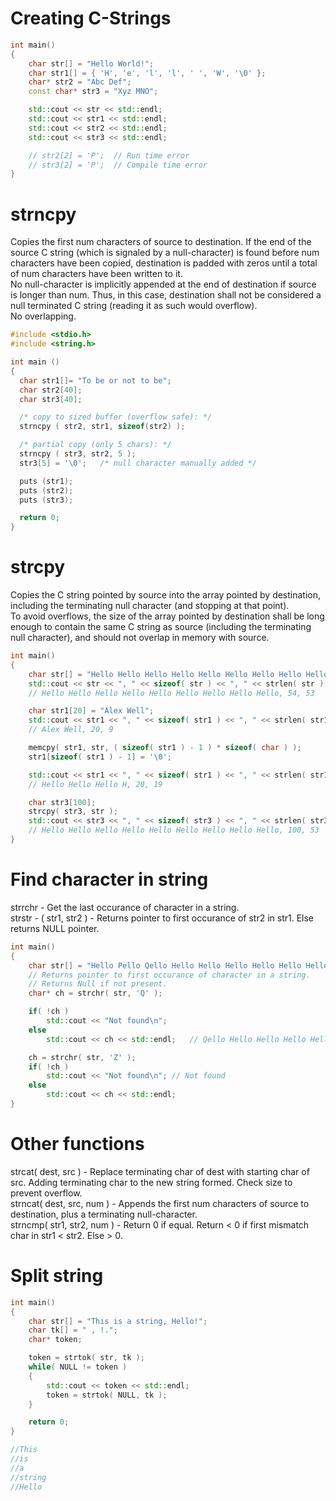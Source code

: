 # Creating C-Strings
```cpp
int main()
{
    char str[] = "Hello World!";
    char str1[] = { 'H', 'e', 'l', 'l', ' ', 'W', '\0' };
    char* str2 = "Abc Def";
    const char* str3 = "Xyz MNO";

    std::cout << str << std::endl;
    std::cout << str1 << std::endl;
    std::cout << str2 << std::endl;
    std::cout << str3 << std::endl;

    // str2[2] = 'P';  // Run time error
    // str3[2] = 'P';  // Compile time error
}
```
# strncpy
Copies the first num characters of source to destination. If the end of the source C string (which is signaled by a null-character) is found before num characters have been copied, destination is padded with zeros until a total of num characters have been written to it.<br>
No null-character is implicitly appended at the end of destination if source is longer than num. Thus, in this case, destination shall not be considered a null terminated C string (reading it as such would overflow).<br>
No overlapping.<br>
```cpp
#include <stdio.h>
#include <string.h>

int main ()
{
  char str1[]= "To be or not to be";
  char str2[40];
  char str3[40];

  /* copy to sized buffer (overflow safe): */
  strncpy ( str2, str1, sizeof(str2) );

  /* partial copy (only 5 chars): */
  strncpy ( str3, str2, 5 );
  str3[5] = '\0';   /* null character manually added */

  puts (str1);
  puts (str2);
  puts (str3);

  return 0;
}
```
# strcpy
Copies the C string pointed by source into the array pointed by destination, including the terminating null character (and stopping at that point).<br>
To avoid overflows, the size of the array pointed by destination shall be long enough to contain the same C string as source (including the terminating null character), and should not overlap in memory with source.<br>
```cpp
int main()
{
    char str[] = "Hello Hello Hello Hello Hello Hello Hello Hello Hello";
    std::cout << str << ", " << sizeof( str ) << ", " << strlen( str ) << std::endl;
    // Hello Hello Hello Hello Hello Hello Hello Hello Hello, 54, 53

    char str1[20] = "Alex Well";
    std::cout << str1 << ", " << sizeof( str1 ) << ", " << strlen( str1 ) << std::endl;
    // Alex Well, 20, 9

    memcpy( str1, str, ( sizeof( str1 ) - 1 ) * sizeof( char ) );
    str1[sizeof( str1 ) - 1] = '\0';

    std::cout << str1 << ", " << sizeof( str1 ) << ", " << strlen( str1 ) << std::endl;
    // Hello Hello Hello H, 20, 19

    char str3[100];
    strcpy( str3, str );
    std::cout << str3 << ", " << sizeof( str3 ) << ", " << strlen( str3 ) << std::endl;
    // Hello Hello Hello Hello Hello Hello Hello Hello Hello, 100, 53
}
```
# Find character in string
strrchr - Get the last occurance of character in a string.<br>
strstr - ( str1, str2 ) - Returns pointer to first occurance of str2 in str1. Else returns NULL pointer.<br>
```cpp
int main()
{
    char str[] = "Hello Pello Qello Hello Hello Hello Hello Hello Hello";
    // Returns pointer to first occurance of character in a string.
    // Returns Null if not present.
    char* ch = strchr( str, 'Q' );

    if( !ch )
        std::cout << "Not found\n";
    else
        std::cout << ch << std::endl;   // Qello Hello Hello Hello Hello Hello Hello

    ch = strchr( str, 'Z' );
    if( !ch )
        std::cout << "Not found\n"; // Not found
    else
        std::cout << ch << std::endl;
}
```
# Other functions 
strcat( dest, src ) - Replace terminating char of dest with starting char of src. Adding terminating char to the new string formed. Check size to prevent overflow.<br>
strncat( dest, src, num ) - Appends the first num characters of source to destination, plus a terminating null-character.<br>
strncmp( str1, str2, num ) - Return 0 if equal. Return < 0 if first mismatch char in str1 < str2. Else > 0.<br>

# Split string
```cpp
int main()
{
    char str[] = "This is a string, Hello!";
    char tk[] = " , !.";
    char* token;

    token = strtok( str, tk );
    while( NULL != token )
    {
        std::cout << token << std::endl;
        token = strtok( NULL, tk );
    }

    return 0;
}

//This
//is
//a
//string
//Hello
```
